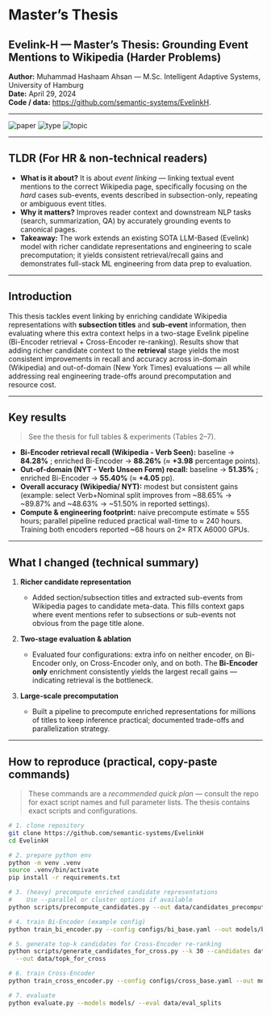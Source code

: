 # Master’s Thesis

## Evelink-H — Master’s Thesis: Grounding Event Mentions to Wikipedia (Harder Problems)
**Author:** Muhammad Hashaam Ahsan — M.Sc. Intelligent Adaptive Systems, University of Hamburg  
**Date:** April 29, 2024  
**Code / data:** https://github.com/semantic-systems/EvelinkH.

---

![paper](https://img.shields.io/badge/paper-2024-blue) ![type](https://img.shields.io/badge/type-Master%27s%20Thesis-lightgrey) ![topic](https://img.shields.io/badge/topic-event%20linking-yellow)

---

## TLDR (For HR & non-technical readers)
- **What is it about?** It is about *event linking* — linking textual event mentions to the correct Wikipedia page, specifically focusing on the *hard* cases sub-events, events described in subsection-only, repeating or ambiguous event titles.
- **Why it matters?** Improves reader context and downstream NLP tasks (search, summarization, QA) by accurately grounding events to canonical pages.
- **Takeaway:** The work extends an existing SOTA LLM-Based (Evelink) model with richer candidate representations and engineering to scale precomputation; it yields consistent retrieval/recall gains and demonstrates full-stack ML engineering from data prep to evaluation. 

---

## Introduction
This thesis tackles event linking by enriching candidate Wikipedia representations with **subsection titles** and **sub-event** information, then evaluating where this extra context helps in a two-stage Evelink pipeline (Bi-Encoder retrieval + Cross-Encoder re-ranking). Results show that adding richer candidate context to the **retrieval** stage yields the most consistent improvements in recall and accuracy across in-domain (Wikipedia) and out-of-domain (New York Times) evaluations — all while addressing real engineering trade-offs around precomputation and resource cost. 

---

## Key results 
> See the thesis for full tables & experiments (Tables 2–7).

- **Bi-Encoder retrieval recall (Wikipedia - Verb Seen):** baseline → **84.28%** ; enriched Bi-Encoder → **88.26%** (≈ **+3.98** percentage points). 
- **Out-of-domain (NYT - Verb Unseen Form) recall:** baseline → **51.35%** ; enriched Bi-Encoder → **55.40%** (≈ **+4.05** pp).
- **Overall accuracy (Wikipedia/ NYT):** modest but consistent gains (example: select Verb+Nominal split improves from ~88.65% → ~89.87% and ~48.63% → ~51.50% in reported settings). 
- **Compute & engineering footprint:** naive precompute estimate ≈ 555 hours; parallel pipeline reduced practical wall-time to ≈ 240 hours. Training both encoders reported ~68 hours on 2× RTX A6000 GPUs. 

---

## What I changed (technical summary)
1. **Richer candidate representation**  
   - Added section/subsection titles and extracted sub-events from Wikipedia pages to candidate meta-data. This fills context gaps where event mentions refer to subsections or sub-events not obvious from the page title alone. 

2. **Two-stage evaluation & ablation**  
   - Evaluated four configurations: extra info on neither encoder, on Bi-Encoder only, on Cross-Encoder only, and on both. The **Bi-Encoder only** enrichment consistently yields the largest recall gains — indicating retrieval is the bottleneck. 

3. **Large-scale precomputation**  
   - Built a pipeline to precompute enriched representations for millions of titles to keep inference practical; documented trade-offs and parallelization strategy.

---

## How to reproduce (practical, copy-paste commands)
> These commands are a *recommended quick plan* — consult the repo for exact script names and full parameter lists. The thesis contains exact scripts and configurations.

```bash
# 1. clone repository
git clone https://github.com/semantic-systems/EvelinkH
cd EvelinkH

# 2. prepare python env
python -m venv .venv
source .venv/bin/activate
pip install -r requirements.txt

# 3. (heavy) precompute enriched candidate representations
#    Use --parallel or cluster options if available
python scripts/precompute_candidates.py --out data/candidates_precomputed --parallel

# 4. train Bi-Encoder (example config)
python train_bi_encoder.py --config configs/bi_base.yaml --out models/bi_encoder

# 5. generate top-k candidates for Cross-Encoder re-ranking
python scripts/generate_candidates_for_cross.py --k 30 --candidates data/candidates_precomputed \
  --out data/topk_for_cross

# 6. train Cross-Encoder
python train_cross_encoder.py --config configs/cross_base.yaml --out models/cross_encoder

# 7. evaluate
python evaluate.py --models models/ --eval data/eval_splits
